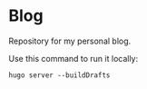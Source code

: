 # Blog

Repository for my personal blog.

Use this command to run it locally:

```shell
hugo server --buildDrafts
```
